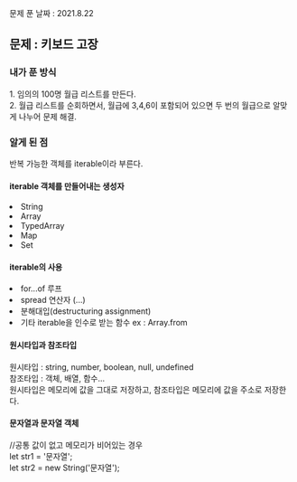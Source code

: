 문제 푼 날짜 : 2021.8.22

<h2>문제 : 키보드 고장</h2>

<h3>내가 푼 방식</h3>
<div>1. 임의의 100명 월급 리스트를 만든다.</div>
<div>2. 월급 리스트를 순회하면서, 월급에 3,4,6이 포함되어 있으면 두 번의 월급으로 알맞게 나누어 문제 해결.</div>

<h3>알게 된 점</h3>
<div>반복 가능한 객체를 iterable이라 부른다.</div>

<h4>iterable 객체를 만들어내는 생성자</h4>
<li>String</li>
<li>Array</li>
<li>TypedArray</li>
<li>Map</li>
<li>Set</li>

<h4>iterable의 사용</h4>
<li>for...of 루프</li>
<li>spread 연산자 (...)</li>
<li>분해대입(destructuring assignment)</li>
<li>기타 iterable을 인수로 받는 함수 ex : Array.from</li>

<h4>원시타입과 참조타입</h4>
<div>원시타입 : string, number, boolean, null, undefined</div>
<div>참조타입 : 객체, 배열, 함수...</div>
<div>원시타입은 메모리에 값을 그대로 저장하고, 참조타입은 메모리에 값을 주소로 저장한다.</div>

<h4>문자열과 문자열 객체</h4>//공통 값이 없고 메모리가 비어있는 경우
<div>let str1 = '문자열';</div>
<div>let str2 = new String('문자열');</div>